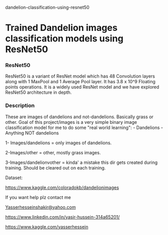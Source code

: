 dandelion-classification-using-resnet50




# Trained Dandelion images classification models using ResNet50


### ResNet50

ResNet50 is a variant of ResNet model which has 48 Convolution layers along with 1 MaxPool and 1 Average Pool layer. It has 3.8 x 10^9 Floating points operations. It is a widely used ResNet model and we have explored ResNet50 architecture in depth.

### Description

These are images of dandelions and not-dandelions. Basically grass or other. Goal of this project/images is a very simple binary image classification model for me to do some "real world learning": - Dandelions - Anything NOT dandelions

1- Images/dandelions = only images of dandelions.

2-Images/other = other, mostly grass images.

3-Images/dandelionvother = kinda' a mistake this dir gets created during training. Should be cleared out on each training.

Dataset:


https://www.kaggle.com/coloradokb/dandelionimages



If you want help plz contact me

Yasserhesseinshakir@yahoo.com

https://www.linkedin.com/in/yasir-hussein-314a65201/

https://www.kaggle.com/yasserhessein
